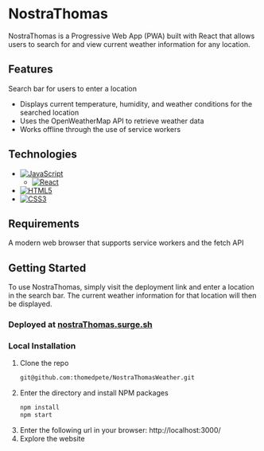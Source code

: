 # NostraThomas
NostraThomas is a Progressive Web App (PWA) built with React that allows users to search for and view current weather information for any location.

## Features
Search bar for users to enter a location
- Displays current temperature, humidity, and weather conditions for the searched location
- Uses the OpenWeatherMap API to retrieve weather data
- Works offline through the use of service workers

## Technologies
- [![JavaScript](https://img.shields.io/badge/javascript-%23323330.svg?style=for-the-badge&logo=javascript&logoColor=%23F7DF1E)](https://www.javascript.com/)
  - [![React](https://img.shields.io/badge/react-%23323330.svg?style=for-the-badge&logo=react&logoColor=%23F7DF1E)](https://reactjs.org/)
- [![HTML5](https://img.shields.io/badge/html5-%23E34F26.svg?style=for-the-badge&logo=html5&logoColor=white)](https://developer.mozilla.org/en-US/docs/Glossary/HTML5)
- [![CSS3](https://img.shields.io/badge/css3-%231572B6.svg?style=for-the-badge&logo=css3&logoColor=white)](https://www.css3.info/)

## Requirements
A modern web browser that supports service workers and the fetch API

## Getting Started
To use NostraThomas, simply visit the deployment link and enter a location in the search bar. The current weather information for that location will then be displayed.

### Deployed at [nostraThomas.surge.sh](https://nostraThomas.surge.sh/)

### Local Installation
1. Clone the repo
   ```sh
   git@github.com:thomedpete/NostraThomasWeather.git
   ```
2. Enter the directory and install NPM packages
   ```sh
   npm install
   npm start
   ``` 
3. Enter the following url in your browser: http://localhost:3000/
4. Explore the website



